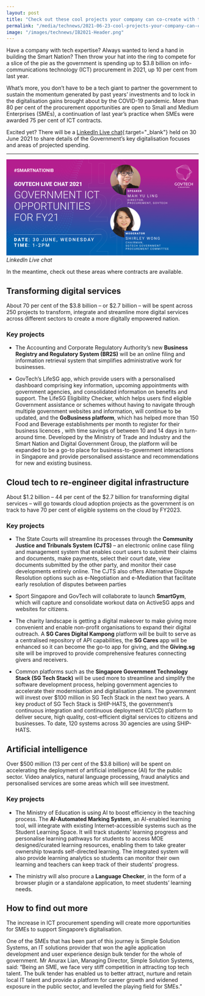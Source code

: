 ```yaml
---
layout: post
title: "Check out these cool projects your company can co-create with the government in 2021"
permalink: "/media/technews/2021-06-23-cool-projects-your-company-can-co-create-with-the-government-in-2021"
image: "/images/technews/IB2021-Header.png"
---
```

Have a company with tech expertise? Always wanted to lend a hand in building the Smart Nation? Then throw your hat into the ring to compete for a slice of the pie as the government is spending up to $3.8 billion on info-communications technology (ICT) procurement in 2021, up 10 per cent from last year. 

What’s more, you don’t have to be a tech giant to partner the government to sustain the momentum generated by past years’ investments and to lock in the digitalisation gains brought about by the COVID-19 pandemic. More than 80 per cent of the procurement opportunities are open to Small and Medium Enterprises (SMEs), a continuation of last year’s practice when SMEs were awarded 75 per cent of ICT contracts. 

Excited yet? There will be a [LinkedIn Live chat](https://www.linkedin.com/events/govtechlivechat-governmentictop6810578714728914945){:target="_blank"} held on 30 June 2021 to share details of the Government’s key digitalisation focuses and areas of projected spending. 

---

![LinkedIn Live chat](/images/technews/IB2021-Header.png)*LinkedIn Live chat*

In the meantime, check out these areas where contracts are available.

## **Transforming digital services**

About 70 per cent of the $3.8 billion – or $2.7 billion – will be spent across 250 projects to transform, integrate and streamline more digital services across different sectors to create a more digitally empowered nation.

### **Key projects**

* The Accounting and Corporate Regulatory Authority’s new **Business Registry and Regulatory System (BR2S)** will be an online filing and information retrieval system that simplifies administrative work for businesses.

* GovTech’s LifeSG app, which provide users with a personalised dashboard comprising key information, upcoming appointments with government agencies, and consolidated information on benefits and support. The LifeSG Eligibility Checker, which helps users find eligible Government assistance or schemes without having to navigate through multiple government websites and information, will continue to be updated, and the **GoBusiness platform**, which has helped more than 150 Food and Beverage establishments per month to register for their business licences , with time savings of between 10 and 14 days in turn-around time. Developed by the Ministry of Trade and Industry and the Smart Nation and Digital Government Group, the platform will be expanded to be a go-to place for business-to-government interactions in Singapore and provide personalised assistance and recommendations for new and existing business.

## **Cloud tech to re-engineer digital infrastructure**

About $1.2 billion – 44 per cent of the $2.7 billion for transforming digital services – will go towards cloud adoption projects as the government is on track to have 70 per cent of eligible systems on the cloud by FY2023.

### **Key projects**

* The State Courts will streamline its processes through the **Community Justice and Tribunals System (CJTS)** – an electronic online case filing and management system that enables court users to submit their claims and documents, make payments, select their court date, view documents submitted by the other party, and monitor their case developments entirely online. The CJTS also offers Alternative Dispute Resolution options such as e-Negotiation and e-Mediation that facilitate early resolution of disputes between parties

* Sport Singapore and GovTech will collaborate to launch **SmartGym**, which will capture and consolidate workout data on ActiveSG apps and websites for citizens. 

* The charity landscape is getting a digital makeover to make giving more convenient and enable non-profit organisations to expand their digital outreach. A **SG Cares Digital Kampong** platform will be built to serve as a centralised repository of API capabilities, the **SG Cares** app will be enhanced so it can become the go-to app for giving, and the **Giving.sg** site will be improved to provide comprehensive features connecting givers and receivers. 

* Common platforms such as the **Singapore Government Technology Stack (SG Tech Stack)** will be used more to streamline and simplify the software development process, helping government agencies to accelerate their modernisation and digitalisation plans. The government will invest over $100 million in SG Tech Stack in the next two years. A key product of SG Tech Stack is SHIP-HATS, the government’s continuous integration and continuous deployment (CI/CD) platform to deliver secure, high quality, cost-efficient digital services to citizens and businesses. To date, 120 systems across 30 agencies are using SHIP-HATS.

## **Artificial intelligence**

Over $500 million (13 per cent of the $3.8 billion) will be spent on accelerating the deployment of artificial intelligence (AI) for the public sector. Video analytics, natural language processing, fraud analytics and personalised services are some areas which will see investment.

### **Key projects**

* The Ministry of Education is using AI to boost efficiency in the teaching process. The **AI-Automated Marking System**, an AI-enabled learning tool, will integrate with existing Internet-accessible systems such as the Student Learning Space. It will track students’ learning progress and personalise learning pathways for students to access MOE designed/curated learning resources, enabling them to take greater ownership towards self-directed learning. The integrated system will also provide learning analytics so students can monitor their own learning and teachers can keep track of their students’ progress. 

* The ministry will also procure a **Language Checker**, in the form of a browser plugin or a standalone application, to meet students’ learning needs.

## **How to find out more**

The increase in ICT procurement spending will create more opportunities for SMEs to support Singapore’s digitalisation.

One of the SMEs that has been part of this journey is Simple Solution Systems, an IT solutions provider that won the agile application development and user experience design bulk tender for the whole of government. Mr Anurax Lian, Managing Director, Simple Solution Systems, said: “Being an SME, we face very stiff competition in attracting top tech talent. The bulk tender has enabled us to better attract, nurture and retain local IT talent and provide a platform for career growth and widened exposure in the public sector, and levelled the playing field for SMEs.”  

